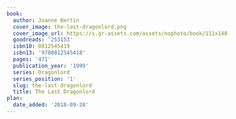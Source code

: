 ```yaml
---
book:
  author: Joanne Bertin
  cover_image: the-last-dragonlord.png
  cover_image_url: https://s.gr-assets.com/assets/nophoto/book/111x148-bcc042a9c91a29c1d680899eff700a03.png
  goodreads: '253153'
  isbn10: 0812545419
  isbn13: '9780812545418'
  pages: '471'
  publication_year: '1999'
  series: Dragonlord
  series_position: '1'
  slug: the-last-dragonlord
  title: The Last Dragonlord
plan:
  date_added: '2018-09-28'
---
```

